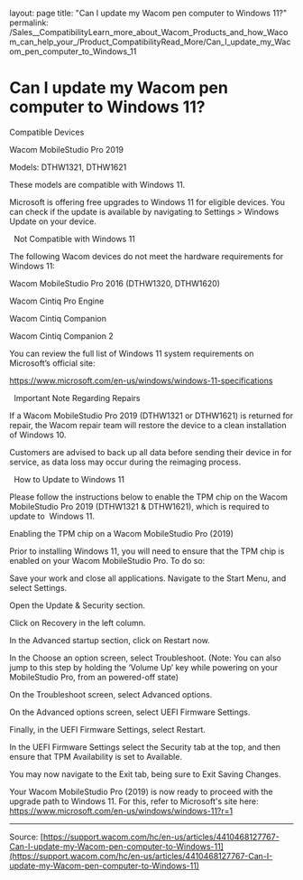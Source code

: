 layout: page
title: "Can I update my Wacom pen computer to Windows 11?"
permalink: /Sales__CompatibilityLearn_more_about_Wacom_Products_and_how_Wacom_can_help_your_/Product_CompatibilityRead_More/Can_I_update_my_Wacom_pen_computer_to_Windows_11

# Can I update my Wacom pen computer to Windows 11?

Compatible Devices


Wacom MobileStudio Pro 2019


Models: DTHW1321, DTHW1621


These models are compatible with Windows 11.


Microsoft is offering free upgrades to Windows 11 for eligible devices. You can check if the update is available by navigating to Settings > Windows Update on your device.


 
Not Compatible with Windows 11


The following Wacom devices do not meet the hardware requirements for Windows 11:




Wacom MobileStudio Pro 2016 (DTHW1320, DTHW1620)




Wacom Cintiq Pro Engine




Wacom Cintiq Companion




Wacom Cintiq Companion 2




You can review the full list of Windows 11 system requirements on Microsoft’s official site:


https://www.microsoft.com/en-us/windows/windows-11-specifications


 
Important Note Regarding Repairs


If a Wacom MobileStudio Pro 2019 (DTHW1321 or DTHW1621) is returned for repair, the Wacom repair team will restore the device to a clean installation of Windows 10.


Customers are advised to back up all data before sending their device in for service, as data loss may occur during the reimaging process.


 
How to Update to Windows 11


Please follow the instructions below to enable the TPM chip on the Wacom MobileStudio Pro 2019 (DTHW1321 & DTHW1621), which is required to update to  Windows 11.


Enabling the TPM chip on a Wacom MobileStudio Pro (2019)


Prior to installing Windows 11, you will need to ensure that the TPM chip is enabled on your Wacom MobileStudio Pro. To do so:

Save your work and close all applications.
Navigate to the Start Menu, and select Settings.


Open the Update & Security section.


Click on Recovery in the left column.


In the Advanced startup section, click on Restart now.


In the Choose an option screen, select Troubleshoot. (Note: You can also jump to this step by holding the ‘Volume Up’ key while powering on your MobileStudio Pro, from an powered-off state)


On the Troubleshoot screen, select Advanced options.



On the Advanced options screen, select UEFI Firmware Settings.


Finally, in the UEFI Firmware Settings, select Restart.


In the UEFI Firmware Settings select the Security tab at the top, and then ensure that TPM Availability is set to Available.


You may now navigate to the Exit tab, being sure to Exit Saving Changes.





Your Wacom MobileStudio Pro (2019) is now ready to proceed with the upgrade path to Windows 11. For this, refer to Microsoft's site here: https://www.microsoft.com/en-us/windows/windows-11?r=1

---
Source: [https://support.wacom.com/hc/en-us/articles/4410468127767-Can-I-update-my-Wacom-pen-computer-to-Windows-11](https://support.wacom.com/hc/en-us/articles/4410468127767-Can-I-update-my-Wacom-pen-computer-to-Windows-11)
